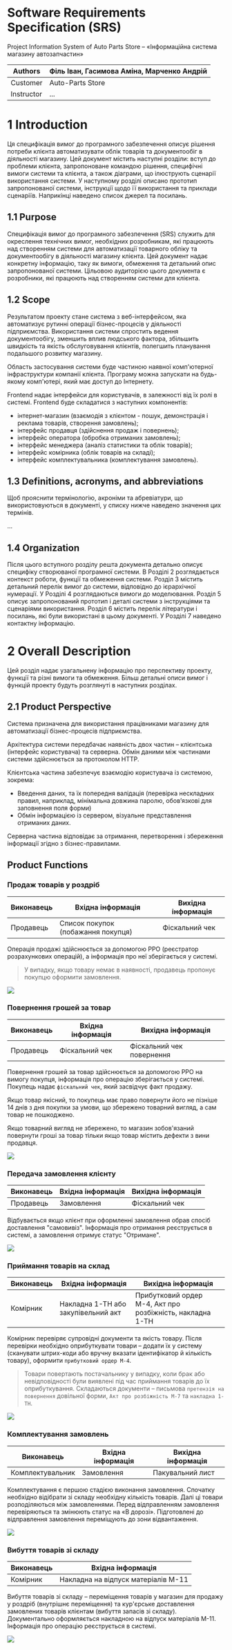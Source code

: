 # Software Requirements Specification (SRS)

Project Information System of Auto Parts Store – «Інформаційна система магазину автозапчастин»

| Authors    | Філь Іван, Гасимова Аміна, Марченко Андрій |
|------------|--------------------------------------------|
| Customer   | Auto-Parts Store                           |
| Instructor | ...                                        |

# 1 Introduction

Ця специфікація вимог до програмного забезпечення описує рішення потреби клієнта автоматизувати облік товарів та
документообіг в діяльності магазину. Цей документ містить наступні розділи: вступ до проблеми клієнта, запропоноване
командою рішення, специфічні вимоги системи та клієнта, а також діаграми, що ілюструють сценарії використання системи. У
наступному розділі описано прототип запропонованої системи, інструкції щодо її використання та приклади сценаріїв.
Наприкінці наведено список джерел та посилань.

## 1.1 Purpose

Специфікація вимог до програмного забезпечення (SRS) служить для окреслення технічних вимог, необхідних розробникам, які
працюють над створенням системи для автоматизації товарного обліку та документообігу в діяльності магазину клієнта. Цей
документ надає конкретну інформацію, таку як вимоги, обмеження та детальний опис запропонованої системи. Цільовою
аудиторією цього документа є розробники, які працюють над створенням системи для клієнта.

## 1.2 Scope

Результатом проекту стане система з веб-інтерфейсом, яка автоматизує рутинні операції бізнес-процесів у діяльності
підприємства. Використання системи спростить ведення документообігу, зменшить вплив людського фактора, збільшить
швидкість та якість обслуговування клієнтів, полегшить планування подальшого розвитку магазину.

Область застосування системи буде частиною наявної комп'ютерної інфраструктури компанії клієнта. Програму можна
запускати на будь-якому комп'ютері, який має доступ до Інтернету.

Frontend надає інтерфейси для користувачів, в залежності від їх ролі в системі. Frontend буде складатися з наступних
компонентів:

- інтернет-магазин (взаємодія з клієнтом - пошук, демонстрація і реклама товарів, створення замовлень);
- інтерфейс продавця (здійснення продаж і повернень);
- інтерфейс оператора (обробка отриманих замовлень);
- інтерфейс менеджера (аналіз статистики та облік товарів);
- інтерфейс комірника (облік товарів на складі);
- інтерфейс комплектувальника (комплектування замовлень).

## 1.3 Definitions, acronyms, and abbreviations

Щоб прояснити термінологію, акроніми та абревіатури, що використовуються в документі, у списку нижче наведено значення
цих термінів.

[//]: # (TODO: Definitions, acronyms and abbreviations)
...

## 1.4 Organization

Після цього вступного розділу решта документа детально описує специфіку створюваної програмної системи. В Розділі 2
розглядається контекст роботи, функції та обмеження системи. Розділ 3 містить детальний перелік вимог до системи,
відповідно до ієрархічної нумерації. У Розділі 4 розглядаються вимоги до моделювання. Розділ 5 описує запропонований
прототип і деталі системи з інструкціями та сценаріями використання. Розділ 6 містить перелік літератури і посилань, які
були використані в цьому документі. У Розділі 7 наведено контактну інформацію.

# 2 Overall Description

Цей розділ надає узагальнену інформацію про перспективу проекту, функції та різні вимоги та обмеження. Більш детальні
описи вимог і функцій проекту будуть розглянуті в наступних розділах.

## 2.1 Product Perspective

Система призначена для використання працівниками магазину для автоматизації бізнес-процесів підприємства.

Архітектура системи передбачає наявність двох частин – клієнтська (інтерфейс користувача) та серверна. Обмін даними між
частинами системи здійснюється за протоколом HTTP.

Клієнтська частина забезпечує взаємодію користувача із системою, зокрема:

- Введення даних, та їх попередня валідація (перевірка нескладних правил, наприклад, мінімальна довжина паролю,
  обов’язкові для заповнення поля форми)
- Обмін інформацією із сервером, візуальне представлення отриманих даних.

Серверна частина відповідає за отримання, перетворення і збереження інформації згідно з бізнес-правилами.

## Product Functions

### Продаж товарів у роздріб

| Виконавець | Вхідна інформація                  | Вихідна інформація |
|------------|------------------------------------|--------------------|
| Продавець  | Список покупок (побажання покупця) | Фіскальний чек     |

Операція продажі здійснюється за допомогою РРО (реєстратор розрахункових операцій), а інформація про неї зберігається у
системі.
> У випадку, якщо товару немає в наявності, продавець пропонує покупцю оформити замовлення.

![](/img/bpmn/retail.png)

### Повернення грошей за товар

| Виконавець | Вхідна інформація | Вихідна інформація        |
|------------|-------------------|---------------------------|
| Продавець  | Фіскальний чек    | Фіскальний чек повернення |

Повернення грошей за товар здійснюється за допомогою РРО на вимогу покупця, інформація про операцію зберігається у
системі. Покупець надає `фіскальний чек`, який засвідчує факт продажу.

Якщо товар якісний, то покупець має право повернути його не пізніше 14 днів з дня покупки за умови, що збережено
товарний вигляд, а сам товар не пошкоджено.

Якщо товарний вигляд не збережено, то магазин зобов'язаний повернути гроші за товар тільки якщо товар містить дефекти з
вини продавця.

![](/img/bpmn/refund.png)

### Передача замовлення клієнту

| Виконавець | Вхідна інформація | Вихідна інформація |
|------------|-------------------|--------------------|
| Продавець  | Замовлення        | Фіскальний чек     |

Відбувається якщо клієнт при оформленні замовлення обрав спосіб доставлення "самовивіз". Інформація про отримання
реєструється в системі, а замовлення отримує статус "Отримане".

![](/img/bpmn/customer-receives-order.png)

### Приймання товарів на склад

| Виконавець | Вхідна інформація                   | Вихідна інформація                                        |
|------------|-------------------------------------|-----------------------------------------------------------|
| Комірник   | Накладна 1-ТН або закупівельний акт | Прибутковий ордер М-4, Акт про розбіжність, накладна 1-ТН |

Комірник перевіряє супровідні документи та якість товару. Після перевірки необхідно оприбуткувати товари – додати їх у
систему (сканувати штрих-коди або вручну вказати ідентифікатор й кількість товару), оформити `прибутковий ордер М-4`.

> Товари повертають постачальнику у випадку, коли брак або невідповідності були виявлені під час приймання товарів до їх
> оприбуткування. Складаються документи – письмова
> `претензія на повернення` довільної форми, `Акт про розбіжність М-7` та `накладна 1-ТН`.

![](/img/bpmn/goods-arrival.png)

### Комплектування замовлень

| Виконавець       | Вхідна інформація | Вихідна інформація |
|------------------|-------------------|--------------------|
| Комплектувальник | Замовлення        | Пакувальний лист   |

Комплектування є першою стадією виконання замовлення. Спочатку необхідно відібрати зі складу необхідну кількість
товарів. Далі ці товари розподіляються між замовленнями. Перед відправленням замовлення перевіряються та змінюють статус
на «В дорозі». Підготовлені до відправлення замовлення переміщують до зони відвантаження.

![](/img/bpmn/order-picking.png)

### Вибуття товарів зі складу

| Виконавець | Вхідна інформація                   |
|------------|-------------------------------------|
| Комірник   | Накладна на відпуск матеріалів М-11 |

Вибуття товарів зі складу – переміщення товарів у магазин для продажу у роздріб (внутрішнє переміщення) та кур'єрське
доставлення замовлених товарів клієнтам (вибуття запасів зі складу). Документально оформляється накладною на відпуск
матеріалів М-11. Інформація про операцію реєструється в системі.

![](/img/bpmn/order-shipping.png)
